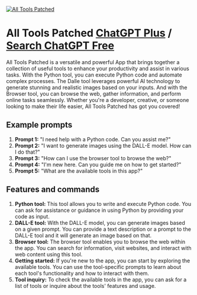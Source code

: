 
[![All Tools Patched](https://files.oaiusercontent.com/file-K37spyC0uFm0eWkIMO75h3rq?se=2123-10-14T03%3A03%3A29Z&sp=r&sv=2021-08-06&sr=b&rscc=max-age%3D31536000%2C%20immutable&rscd=attachment%3B%20filename%3Dec6d2ffb-8764-474e-a97a-62097ad90f8b.png&sig=C0qxcMlLSCdxC6Y6Ll5Xx6ek4bWnMjmoMAtaM5E3U/4%3D)](https://chat.openai.com/g/g-FN0bqGUj6-all-tools-patched)

# All Tools Patched [ChatGPT Plus](https://chat.openai.com/g/g-FN0bqGUj6-all-tools-patched) / [Search ChatGPT Free](https://gptcall.net/index.html#/?search=All%20Tools%20Patched)

All Tools Patched is a versatile and powerful App that brings together a collection of useful tools to enhance your productivity and assist in various tasks. With the Python tool, you can execute Python code and automate complex processes. The Dalle tool leverages powerful AI technology to generate stunning and realistic images based on your inputs. And with the Browser tool, you can browse the web, gather information, and perform online tasks seamlessly. Whether you're a developer, creative, or someone looking to make their life easier, All Tools Patched has got you covered!

## Example prompts

1. **Prompt 1:** "I need help with a Python code. Can you assist me?"
2. **Prompt 2:** "I want to generate images using the DALL-E model. How can I do that?"
3. **Prompt 3:** "How can I use the browser tool to browse the web?"
4. **Prompt 4:** "I'm new here. Can you guide me on how to get started?"
5. **Prompt 5:** "What are the available tools in this app?"

## Features and commands

1. **Python tool:** This tool allows you to write and execute Python code. You can ask for assistance or guidance in using Python by providing your code as input.
2. **DALL-E tool:** With the DALL-E model, you can generate images based on a given prompt. You can provide a text description or a prompt to the DALL-E tool and it will generate an image based on that.
3. **Browser tool:** The browser tool enables you to browse the web within the app. You can search for information, visit websites, and interact with web content using this tool.
4. **Getting started:** If you're new to the app, you can start by exploring the available tools. You can use the tool-specific prompts to learn about each tool's functionality and how to interact with them.
5. **Tool inquiry:** To check the available tools in the app, you can ask for a list of tools or inquire about the tools' features and usage.


